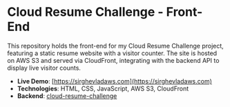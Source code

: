 # Cloud Resume Challenge - Front-End

This repository holds the front-end for my Cloud Resume Challenge project, featuring a static resume website with a visitor counter. The site is hosted on AWS S3 and served via CloudFront, integrating with the backend API to display live visitor counts.

- **Live Demo**: [https://sirghevladaws.com](https://sirghevladaws.com)
- **Technologies**: HTML, CSS, JavaScript, AWS S3, CloudFront
- **Backend**: [cloud-resume-challenge](https://github.com/SirgheVlad/cloud-resume-challenge)
